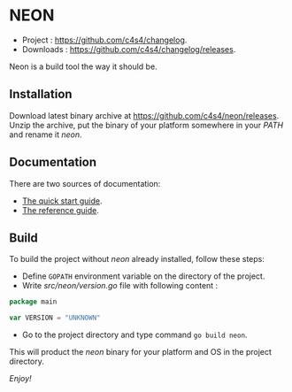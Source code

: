 NEON
====

- Project :   <https://github.com/c4s4/changelog>.
- Downloads : <https://github.com/c4s4/changelog/releases>.

Neon is a build tool the way it should be.

Installation
------------

Download latest binary archive at <https://github.com/c4s4/neon/releases>. Unzip
the archive, put the binary of your platform somewhere in your *PATH* and rename
it *neon*.

Documentation
-------------

There are two sources of documentation:

- [The quick start guide](doc/quickstart.md).
- [The reference guide](doc/reference.md).

Build
-----

To build the project without *neon* already installed, follow these steps:

- Define `GOPATH` environment variable on the directory of the project.
- Write *src/neon/version.go* file with following content :

```go
package main

var VERSION = "UNKNOWN"
```

- Go to the project directory and type command `go build neon`.

This will product the *neon* binary for your platform and OS in the project
directory.

*Enjoy!*
